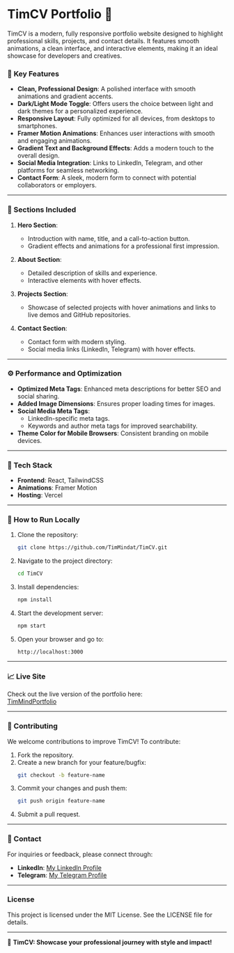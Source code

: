 # TimCV Portfolio 🚀

TimCV is a modern, fully responsive portfolio website designed to highlight professional skills, projects, and contact details. It features smooth animations, a clean interface, and interactive elements, making it an ideal showcase for developers and creatives.

### 🌟 **Key Features**
- **Clean, Professional Design**: A polished interface with smooth animations and gradient accents.
- **Dark/Light Mode Toggle**: Offers users the choice between light and dark themes for a personalized experience.
- **Responsive Layout**: Fully optimized for all devices, from desktops to smartphones.
- **Framer Motion Animations**: Enhances user interactions with smooth and engaging animations.
- **Gradient Text and Background Effects**: Adds a modern touch to the overall design.
- **Social Media Integration**: Links to LinkedIn, Telegram, and other platforms for seamless networking.
- **Contact Form**: A sleek, modern form to connect with potential collaborators or employers.

---

### **📄 Sections Included**
1. **Hero Section**: 
   - Introduction with name, title, and a call-to-action button.
   - Gradient effects and animations for a professional first impression.

2. **About Section**:
   - Detailed description of skills and experience.
   - Interactive elements with hover effects.

3. **Projects Section**:
   - Showcase of selected projects with hover animations and links to live demos and GitHub repositories.

4. **Contact Section**:
   - Contact form with modern styling.
   - Social media links (LinkedIn, Telegram) with hover effects.

---

### **⚙️ Performance and Optimization**
- **Optimized Meta Tags**: Enhanced meta descriptions for better SEO and social sharing.
- **Added Image Dimensions**: Ensures proper loading times for images.
- **Social Media Meta Tags**:
  - LinkedIn-specific meta tags.
  - Keywords and author meta tags for improved searchability.
- **Theme Color for Mobile Browsers**: Consistent branding on mobile devices.

---

### **🔧 Tech Stack**
- **Frontend**: React, TailwindCSS
- **Animations**: Framer Motion
- **Hosting**: Vercel

---

### **🚀 How to Run Locally**

1. Clone the repository:
   ```bash
   git clone https://github.com/TimMindat/TimCV.git
   ```
2. Navigate to the project directory:
   ```bash
   cd TimCV
   ```
3. Install dependencies:
   ```bash
   npm install
   ```
4. Start the development server:
   ```bash
   npm start
   ```
5. Open your browser and go to:
   ```
   http://localhost:3000
   ```

---

### **📈 Live Site**
Check out the live version of the portfolio here:  
[TimMindPortfolio](https://timmindportfolio.vercel.app/)

---

### **🤝 Contributing**
We welcome contributions to improve TimCV! To contribute:
1. Fork the repository.
2. Create a new branch for your feature/bugfix:
   ```bash
   git checkout -b feature-name
   ```
3. Commit your changes and push them:
   ```bash
   git push origin feature-name
   ```
4. Submit a pull request.

---

### **📧 Contact**
For inquiries or feedback, please connect through:
- **LinkedIn**: [My LinkedIn Profile](#)
- **Telegram**: [My Telegram Profile](#)

---

### **License**
This project is licensed under the MIT License. See the LICENSE file for details.

---

🌟 **TimCV: Showcase your professional journey with style and impact!**
``` 
